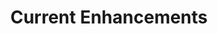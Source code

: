 ---
title: Current Enhancements
linktitle: Enhancements
description: Current Enhancements
type: docs
weight: 10
aliases: 
  - /docs/labs/enhancements
---